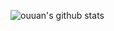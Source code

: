 ![ouuan's github stats](https://github-readme-stats.vercel.app/api?username=ouuan&show_icons=true&theme=tokyonight)
